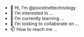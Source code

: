 - 👋 Hi, I’m @pixcelnettechnology
- 👀 I’m interested in ...
- 🌱 I’m currently learning ...
- 💞️ I’m looking to collaborate on ...
- 📫 How to reach me ...

<!---
pixcelnettechnology/pixcelnettechnology is a ✨ special ✨ repository because its `README.md` (this file) appears on your GitHub profile.
You can click the Preview link to take a look at your changes.
--->
